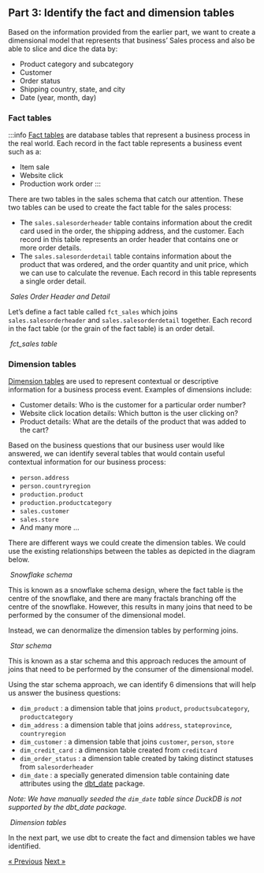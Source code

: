 ## Part 3: Identify the fact and dimension tables

Based on the information provided from the earlier part, we want to create a dimensional model that represents that business’ Sales process and also be able to slice and dice the data by: 

- Product category and subcategory
- Customer
- Order status
- Shipping country, state, and city
- Date (year, month, day)

### Fact tables

:::info
[Fact tables](https://www.kimballgroup.com/data-warehouse-business-intelligence-resources/kimball-techniques/dimensional-modeling-techniques/facts-for-measurement/) are database tables that represent a business process in the real world. Each record in the fact table represents a business event such as a: 

- Item sale
- Website click
- Production work order
:::

There are two tables in the sales schema that catch our attention. These two tables can be used to create the fact table for the sales process: 

- The `sales.salesorderheader` table contains information about the credit card used in the order, the shipping address, and the customer. Each record in this table represents an order header that contains one or more order details.
- The `sales.salesorderdetail` table contains information about the product that was ordered, and the order quantity and unit price, which we can use to calculate the revenue. Each record in this table represents a single order detail.

<p>
    <img src="img/sales-order-header-detail.png" alt>
    <em>Sales Order Header and Detail</em>
</p>

Let’s define a fact table called `fct_sales` which joins `sales.salesorderheader` and `sales.salesorderdetail` together. Each record in the fact table (or the grain of the fact table) is an order detail. 

<p>
    <img src="img/fct_sales.png" alt>
    <em>fct_sales table</em>
</p>

### Dimension tables

[Dimension tables](https://www.kimballgroup.com/data-warehouse-business-intelligence-resources/kimball-techniques/dimensional-modeling-techniques/dimensions-for-context/) are used to represent contextual or descriptive information for a business process event. Examples of dimensions include: 

- Customer details: Who is the customer for a particular order number? 
- Website click location details: Which button is the user clicking on? 
- Product details: What are the details of the product that was added to the cart? 

Based on the business questions that our business user would like answered, we can identify several tables that would contain useful contextual information for our business process: 

- `person.address`
- `person.countryregion`
- `production.product`
- `production.productcategory`
- `sales.customer`
- `sales.store`
- And many more …

There are different ways we could create the dimension tables. We could use the existing relationships between the tables as depicted in the diagram below. 

<p>
    <img src="img/snowflake-schema.png" alt>
    <em>Snowflake schema</em>
</p>


This is known as a snowflake schema design, where the fact table is the centre of the snowflake, and there are many fractals branching off the centre of the snowflake. However, this results in many joins that need to be performed by the consumer of the dimensional model. 

Instead, we can denormalize the dimension tables by performing joins. 

<p>
    <img src="img/star-schema.png" alt>
    <em>Star schema</em>
</p>

This is known as a star schema and this approach reduces the amount of joins that need to be performed by the consumer of the dimensional model. 

Using the star schema approach, we can identify 6 dimensions that will help us answer the business questions: 

- `dim_product` : a dimension table that joins `product`, `productsubcategory`, `productcategory`
- `dim_address` : a dimension table that joins `address`, `stateprovince`, `countryregion`
- `dim_customer` : a dimension table that joins `customer`, `person`, `store`
- `dim_credit_card` : a dimension table created from `creditcard`
- `dim_order_status` : a dimension table created by taking distinct statuses from `salesorderheader`
- `dim_date` : a specially generated dimension table containing date attributes using the [dbt_date](https://hub.getdbt.com/calogica/dbt_date/latest/) package. 

*Note: We have manually seeded the `dim_date` table since DuckDB is not supported by the dbt_date package.*

<p>
    <img src="img/dimension-tables.png" alt>
    <em>Dimension tables</em>
</p>

In the next part, we use dbt to create the fact and dimension tables we have identified. 

[&laquo; Previous](part02-identify-business-process.md) [Next &raquo;](part04-create-dimension.md)
